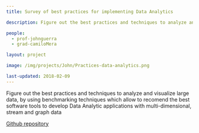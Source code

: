 ```yaml
---
title: Survey of best practices for implementing Data Analytics

description: Figure out the best practices and techniques to analyze and visualize large data, by using benchmarking techniques which allow to recomend the best software tools to develop Data Analytic applications with multi-dimensional, stream and graph data

people:
  - prof-johnguerra
  - grad-camiloMera

layout: project  

image: /img/projects/John/Practices-data-analytics.png

last-updated: 2018-02-09
---
```

Figure out the best practices and techniques to analyze and visualize large data, by using benchmarking techniques which allow to recomend the best software tools to develop Data Analytic applications with multi-dimensional, stream and graph data

[Github repository](https://github.com/lincex7845/bestPract-DA)